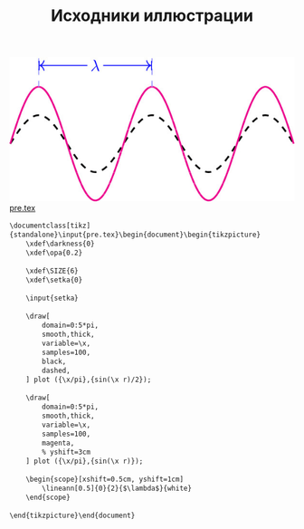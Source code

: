 ﻿---
title: "Исходники иллюстрации"
type: "notpost"
---
<a class="imag2" href="/cook/gallery/tikzpicture_be01e717192dd180508e50d58e8eccde.tex"><img src="/cook/gallery/tikzpicture_be01e717192dd180508e50d58e8eccde.pdf.jpg" alt=""></a>
<a href="/cook/gallery/pre">pre.tex</a>
<pre><code class="language-latex">\documentclass[tikz]{standalone}\input{pre.tex}\begin{document}\begin{tikzpicture}
    \xdef\darkness{0}
	\xdef\opa{0.2}

    \xdef\SIZE{6}
	\xdef\setka{0}

    \input{setka}

    \draw[
        domain=0:5*pi,
        smooth,thick,
        variable=\x,
        samples=100,
        black, 
        dashed,
    ] plot ({\x/pi},{sin(\x r)/2}); 

    \draw[
        domain=0:5*pi,
        smooth,thick,
        variable=\x,
        samples=100,
        magenta, 
        % yshift=3cm
    ] plot ({\x/pi},{sin(\x r)}); 

    \begin{scope}[xshift=0.5cm, yshift=1cm]
        \lineann[0.5]{0}{2}{$\lambda$}{white}
    \end{scope}        

\end{tikzpicture}\end{document}</code></pre>